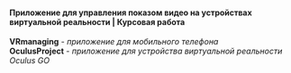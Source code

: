 #### Приложение для управления показом видео на устройствах виртуальной реальности | Курсовая работа

**VRmanaging** - _приложение для мобильного телефона_  
**OculusProject** - _приложение для устройства виртуальной реальности Oculus GO_
